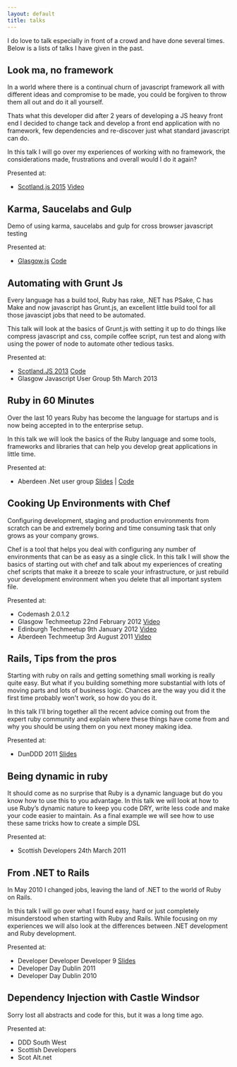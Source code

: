 ```yaml
---
layout: default
title: talks
---
```

I do love to talk especially in front of a crowd and have done several times. Below is a lists of talks I have given in the past.

## Look ma, no framework

In a world where there is a continual churn of javascript framework all with different ideas and compromise to be made, you could be forgiven to throw them all out and do it all yourself.

Thats what this developer did after 2 years of developing a JS heavy front end I decided to change tack and develop a front end application with no framework, few dependencies and re-discover just what standard javascript can do.

In this talk I will go over my experiences of working with no framework, the considerations made, frustrations and overall would I do it again?

Presented at:

- [Scotland.js 2015](http://scotlandjs.com/) [Video](https://www.youtube.com/watch?v=rFMBtrHq8R4&feature=youtu.be)


## Karma, Saucelabs and Gulp
Demo of using karma, saucelabs and gulp for cross browser javascript testing

Presented at:

- [Glasgow.js](http://glasgowjs.com/) [Code](https://github.com/pythonandchips/glasgowjs-karma-saucelabs-gulp)

## Automating with Grunt Js

Every language has a build tool, Ruby has rake, .NET has PSake, C has Make and now javascript has Grunt.js, an excellent little build tool for all those javascipt jobs that need to be automated.

This talk will look at the basics of Grunt.js with setting it up to do things like compress javascript and css, compile coffee script, run test and along with using the power of node to automate other tedious tasks.

Presented at:

- [Scotland.JS 2013](http://scotlandjs.com/) [Code](https://github.com/pythonandchips/scotlandjs-gruntjs)
- Glasgow Javascript User Group 5th March 2013


## Ruby in 60 Minutes

Over the last 10 years Ruby has become the language for startups and is now being accepted in to the enterprise setup.

In this talk we will look the basics of the Ruby language and some tools, frameworks and libraries that can help you develop great applications in little time.

Presented at:

- Aberdeen .Net user group [Slides](https://speakerdeck.com/pythonandchips/ruby-in-60-minutes) | [Code](://github.com/pythonandchips/ruby-in-60-minutes)

## Cooking Up Environments with Chef

Configuring development, staging and production environments from scratch can be and extremely boring and time consuming task that only grows as your company grows.

Chef is a tool that helps you deal with configuring any number of environments that can be as easy as a single click. In this talk I will show the basics of starting out with chef and talk about my experiences of creating chef scripts that make it a breeze to scale your infrastructure, or just rebuild your development environment when you delete that all important system file.

Presented at:

- Codemash 2.0.1.2
- Glasgow Techmeetup 22nd February 2012 [Video](https://vimeo.com/37371126)
- Edinburgh Techmeetup 9th January 2012 [Video](https://vimeo.com/27239433)
- Aberdeen Techmeetup 3rd August 2011 [Video](https://vimeo.com/27239433)

## Rails, Tips from the pros

Starting with ruby on rails and getting something small working is really quite easy. But what if you building something more substantial with lots of moving parts and lots of business logic. Chances are the way you did it the first time probably won't work, so how do you do it.

In this talk I'll bring together all the recent advice coming out from the expert ruby community and explain where these things have come from and why you should be using them on you next money making idea.

Presented at:

- DunDDD 2011 [Slides](https://speakerdeck.com/pythonandchips/rails-tip-from-the-pros)

## Being dynamic in ruby

It should come as no surprise that Ruby is a dynamic language but do you know how to use this to you advantage. In this talk we will look at how to use Ruby’s dynamic nature to keep you code DRY, write less code and make your code easier to maintain. As a final example we will see how to use these same tricks how to create a simple DSL

Presented at:

- Scottish Developers 24th March 2011

## From .NET to Rails

In May 2010 I changed jobs, leaving the land of .NET to the world of Ruby on Rails.

In this talk I will go over what I found easy, hard or just completely misunderstood when starting with Ruby and Rails. While focusing on my experiences we will also look at the differences between .NET development and Ruby development.

Presented at:

- Developer Developer Developer 9 [Slides](http://www.slideshare.net/pythonandchips/from-dot-nettorails)
- Developer Day Dublin 2011
- Developer Day Dublin 2010


## Dependency Injection with Castle Windsor

Sorry lost all abstracts and code for this, but it was a long time ago.

Presented at:

- DDD South West
- Scottish Developers
- Scot Alt.net

